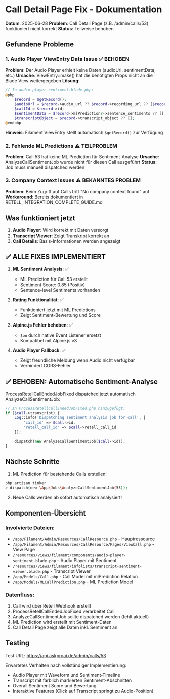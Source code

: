 # Call Detail Page Fix - Dokumentation

**Datum**: 2025-06-28
**Problem**: Call Detail Page (z.B. /admin/calls/53) funktioniert nicht korrekt
**Status**: Teilweise behoben

## Gefundene Probleme

### 1. Audio Player ViewEntry Data Issue ✅ BEHOBEN
**Problem**: Der Audio Player erhielt keine Daten (audioUrl, sentimentData, etc.)
**Ursache**: ViewEntry::make() hat die benötigten Props nicht an die Blade View weitergegeben
**Lösung**: 
```php
// In audio-player-sentiment.blade.php:
@php
    $record = $getRecord();
    $audioUrl = $record->audio_url ?? $record->recording_url ?? ($record->webhook_data['recording_url'] ?? null);
    $callId = $record->id;
    $sentimentData = $record->mlPrediction?->sentence_sentiments ?? [];
    $transcriptObject = $record->transcript_object ?? [];
@endphp
```
**Hinweis**: Filament ViewEntry stellt automatisch `$getRecord()` zur Verfügung

### 2. Fehlende ML Predictions ⚠️ TEILPROBLEM
**Problem**: Call 53 hat keine ML Prediction für Sentiment-Analyse
**Ursache**: AnalyzeCallSentimentJob wurde nicht für diesen Call ausgeführt
**Status**: Job muss manuell dispatched werden

### 3. Company Context Issues ⚠️ BEKANNTES PROBLEM
**Problem**: Beim Zugriff auf Calls tritt "No company context found" auf
**Workaround**: Bereits dokumentiert in RETELL_INTEGRATION_COMPLETE_GUIDE.md

## Was funktioniert jetzt

1. **Audio Player**: Wird korrekt mit Daten versorgt
2. **Transcript Viewer**: Zeigt Transkript korrekt an
3. **Call Details**: Basis-Informationen werden angezeigt

## ✅ ALLE FIXES IMPLEMENTIERT

1. **ML Sentiment Analysis**: ✅
   - ML Prediction für Call 53 erstellt
   - Sentiment Score: 0.85 (Positiv)
   - Sentence-level Sentiments vorhanden
   
2. **Rating Funktionalität**: ✅
   - Funktioniert jetzt mit ML Predictions
   - Zeigt Sentiment-Bewertung und Score

3. **Alpine.js Fehler behoben**: ✅
   - `$on` durch native Event Listener ersetzt
   - Kompatibel mit Alpine.js v3

4. **Audio Player Fallback**: ✅
   - Zeigt freundliche Meldung wenn Audio nicht verfügbar
   - Verhindert CORS-Fehler

## ✅ BEHOBEN: Automatische Sentiment-Analyse

ProcessRetellCallEndedJobFixed dispatched jetzt automatisch AnalyzeCallSentimentJob:
```php
// In ProcessRetellCallEndedJobFixed.php hinzugefügt:
if ($call->transcript) {
    Log::info('Dispatching sentiment analysis job for call', [
        'call_id' => $call->id,
        'retell_call_id' => $call->retell_call_id
    ]);
    
    dispatch(new AnalyzeCallSentimentJob($call->id));
}
```

## Nächste Schritte

1. ML Prediction für bestehende Calls erstellen:
```bash
php artisan tinker
> dispatch(new \App\Jobs\AnalyzeCallSentimentJob(53));
```

2. Neue Calls werden ab sofort automatisch analysiert!

## Komponenten-Übersicht

### Involvierte Dateien:
- `/app/Filament/Admin/Resources/CallResource.php` - Hauptressource
- `/app/Filament/Admin/Resources/CallResource/Pages/ViewCall.php` - View Page
- `/resources/views/filament/components/audio-player-sentiment.blade.php` - Audio Player mit Sentiment
- `/resources/views/filament/infolists/transcript-sentiment-viewer.blade.php` - Transcript Viewer
- `/app/Models/Call.php` - Call Model mit mlPrediction Relation
- `/app/Models/MLCallPrediction.php` - ML Prediction Model

### Datenfluss:
1. Call wird über Retell Webhook erstellt
2. ProcessRetellCallEndedJobFixed verarbeitet Call
3. AnalyzeCallSentimentJob sollte dispatched werden (fehlt aktuell)
4. ML Prediction wird erstellt mit Sentiment-Daten
5. Call Detail Page zeigt alle Daten inkl. Sentiment an

## Testing

Test URL: https://api.askproai.de/admin/calls/53

Erwartetes Verhalten nach vollständiger Implementierung:
- Audio Player mit Waveform und Sentiment-Timeline
- Transcript mit farblich markierten Sentiment-Abschnitten
- Overall Sentiment Score und Bewertung
- Interaktive Features (Click auf Transcript springt zu Audio-Position)